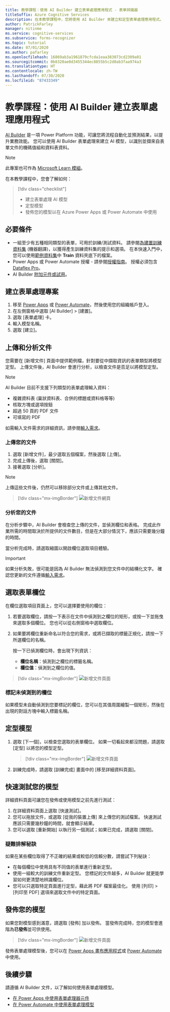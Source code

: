 ```yaml
---
title: 教學課程：使用 AI Builder 建立表單處理應用程式 - 表單辨識器
titleSuffix: Azure Cognitive Services
description: 在本教學課程中，您將使用 AI Builder 來建立和定型表單處理應用程式。
author: PatrickFarley
manager: nitinme
ms.service: cognitive-services
ms.subservice: forms-recognizer
ms.topic: tutorial
ms.date: 07/01/2020
ms.author: pafarley
ms.openlocfilehash: 16869ab3a1961879cfcda1eaa383073cd2309a01
ms.sourcegitcommit: 0b8320ae0d3455344ec8855b5c2d0ab3faa974a3
ms.translationtype: HT
ms.contentlocale: zh-TW
ms.lasthandoff: 07/30/2020
ms.locfileid: "87433349"
---
```

# <a name="tutorial-create-a-form-processing-app-with-ai-builder"></a>教學課程：使用 AI Builder 建立表單處理應用程式

[AI Builder](https://docs.microsoft.com/ai-builder/overview) 是一項 Power Platform 功能，可讓您將流程自動化並預測結果，以提升業務效能。 您可以使用 AI Builder 表單處理來建立 AI 模型，以識別並擷來自表單文件的機碼值組和資料表資料。

> [!NOTE]
> 此專案也可作為 [Microsoft Learn 模組](https://docs.microsoft.com/learn/modules/get-started-with-form-processing/)。

在本教學課程中，您會了解如何：

> [!div class="checklist"]
> * 建立表單處理 AI 模型
> * 定型模型
> * 發佈您的模型以在 Azure Power Apps 或 Power Automate 中使用

## <a name="prerequisites"></a>必要條件

* 一組至少有五種相同類型的表單，可用於訓練/測試資料。 請參閱[為建置訓練資料集](./build-training-data-set.md) (機器翻譯)，以獲得產生訓練資料集的提示和選項。 在本快速入門中，您可以使用[範例資料集](https://go.microsoft.com/fwlink/?linkid=2128080)中 **Train** 資料夾底下的檔案。
* Power Apps 或 Power Automate 授權 - 請參閱[授權指南](https://go.microsoft.com/fwlink/?linkid=2085130)。 授權必須包含 [Dataflex Pro](https://powerplatform.microsoft.com/en-us/common-data-service/)。
* AI Builder [附加元件或試用](https://go.microsoft.com/fwlink/?LinkId=2113956&clcid=0x409)。


## <a name="create-a-form-processing-project"></a>建立表單處理專案

1. 移至 [Power Apps](https://make.powerapps.com/) 或 [Power Automate](https://flow.microsoft.com/signin)，然後使用您的組織帳戶登入。
1. 在左側窗格中選取 [AI Builder] > [建置]。
1. 選取 [表單處理] 卡。
1. 輸入模型名稱。
1. 選取 [建立]。

## <a name="upload-and-analyze-documents"></a>上傳和分析文件

您需要在 [新增文件] 頁面中提供範例檔，針對要從中擷取資訊的表單類型將模型定型。 上傳文件後，AI Builder 會進行分析，以檢查文件是否足以將模型定型。

> [!NOTE]
> AI Builder 目前不支援下列類型的表單處理輸入資料：
>
> - 複雜資料表 (巢狀資料表、合併的標題或資料格等等)
> - 核取方塊或選項按鈕
> - 超過 50 頁的 PDF 文件
> - 可填寫的 PDF
>
> 如需輸入文件需求的詳細資訊，請參閱[輸入需求](./overview.md#input-requirements)。

### <a name="upload-your-documents"></a>上傳您的文件

1. 選取 [新增文件]，最少選取五個檔案，然後選取 [上傳]。
1. 完成上傳後，選取 [關閉]。
1. 接著選取 [分析]。

> [!NOTE] 
> 上傳這些文件後，仍然可以移除部分文件或上傳其他文件。

> [!div class="mx-imgBorder"]
> ![新增文件網頁](./media/tutorial-ai-builder/add-documents-page.png)

### <a name="analyze-your-documents"></a>分析您的文件

在分析步驟中，AI Builder 會檢查您上傳的文件，並偵測欄位和表格。 完成此作業所需的時間取決於所提供的文件數目，但是在大部分情況下，應該只需要幾分鐘的時間。

當分析完成時，請選取縮圖以開啟欄位選取項目體驗。

> [!IMPORTANT]
> 如果分析失敗，很可能是因為 AI Builder 無法偵測到您文件中的結構化文字。 確認您更新的文件遵循[輸入需求](./overview.md#input-requirements)。

## <a name="select-your-form-fields"></a>選取表單欄位

在欄位選取項目頁面上，您可以選擇要使用的欄位：

1. 若要選取欄位，請按一下表示在文件中偵測到之欄位的矩形，或按一下並拖曳來選取多個欄位。 您也可以從右側窗格中選取欄位。
1. 如果要將欄位重新命名以符合您的需求，或將已擷取的標籤正規化，請按一下所選欄位的名稱。

    按一下已偵測欄位時，會出現下列資訊：

    - **欄位名稱**：偵測到之欄位的標籤名稱。
    - **欄位值**：偵測到之欄位的值。

> [!div class="mx-imgBorder"]
> ![新增文件頁面](./media/tutorial-ai-builder/select-fields-page.png)

### <a name="label-undetected-fields"></a>標記未偵測到的欄位

如果模型未自動偵測到您要標記的欄位，您可以在其值周圍繪製一個矩形，然後在出現的對話方塊中輸入標籤名稱。

## <a name="train-your-model"></a>定型模型

1. 選取 [下一個]，以檢查您選取的表單欄位。 如果一切看起來都沒問題，請選取 [定型] 以將您的模型定型。

    > [!div class="mx-imgBorder"]
    > ![新增文件頁面](./media/tutorial-ai-builder/summary-train-page.png)
1. 訓練完成時，請選取 [訓練完成] 畫面中的 [移至詳細資料頁面]。
## <a name="quick-test-your-model"></a>快速測試您的模型

詳細資料頁面可讓您在發佈或使用模型之前先進行測試：

1. 在詳細資料頁面上選取 [快速測試]。
2. 您可以拖放文件，或選取 [從我的裝置上傳] 來上傳您的測試檔案。 快速測試應該只需要幾秒鐘的時間，就會顯示結果。
3. 您可以選取 [重新開始] 以執行另一個測試；如果已完成，請選取 [關閉]。

### <a name="troubleshooting-tips"></a>疑難排解秘訣

如果在某些欄位取得了不正確的結果或較低的信賴分數，請嘗試下列秘訣：

- 在每個欄位中使用具有不同值的表單進行重新定型。
- 使用一組較大的訓練文件重新定型。 您標記的文件越多，AI Builder 就更能學習如何更清楚地辨識欄位。
- 您可以只選取特定頁面進行定型，藉此將 PDF 檔案最佳化。 使用 [列印] > [列印至 PDF] 選項來選取文件中的特定頁面。

## <a name="publish-your-model"></a>發佈您的模型

如果您對模型感到滿意，請選取 [發佈] 加以發佈。 當發佈完成時，您的模型會進階為**已發佈**並可供使用。

> [!div class="mx-imgBorder"]
> ![新增文件頁面](./media/tutorial-ai-builder/model-page.png)

發佈表單處理模型後，您可以在 [Power Apps 畫布應用程式](https://docs.microsoft.com/ai-builder/form-processor-component-in-powerapps)或 [Power Automate](https://docs.microsoft.com/ai-builder/form-processing-model-in-flow) 中使用。

## <a name="next-steps"></a>後續步驟

請遵循 AI Builder 文件，以了解如何使用表單處理模型。

* [在 Power Apps 中使用表單處理器元件](https://docs.microsoft.com/ai-builder/form-processor-component-in-powerapps)
* [在 Power Automate 中使用表單處理模型](https://docs.microsoft.com/ai-builder/form-processing-model-in-flow)